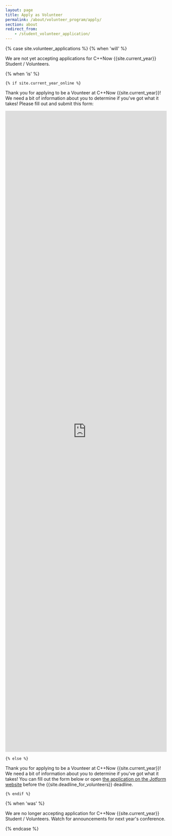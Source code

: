 ```yaml
---
layout: page
title: Apply as Volunteer
permalink: /about/volunteer_program/apply/
section: about
redirect_from:
    - /student_volunteer_application/
---
```




{% case site.volunteer_applications %}
  {% when 'will' %}

We are not yet accepting applications for C++Now {{site.current_year}} Student / Volunteers.

  {% when 'is' %}

    {% if site.current_year_online %}
Thank you for applying to be a Vounteer at C++Now {{site.current_year}}! We need a bit of information about you to determine if you've got what it takes! Please fill out and submit this form:

<iframe src="https://docs.google.com/forms/d/e/1FAIpQLSdnRNEPEfw4JICikWHJqAdqkX41JD3E2NEZQxJHQeRgazwvjg/viewform?embedded=true" width="100%" height="2000" frameborder="0" marginheight="0" marginwidth="0">Loading…</iframe>

    {% else %}
Thank you for applying to be a Vounteer at C++Now {{site.current_year}}! We need a bit of information about you to determine if you've got what it takes! You can fill out the form below or open <a href="https://form.jotform.com/{{site.volunteer_jotform_ID}}">the application on the Jotform website</a> before the {{site.deadline_for_volunteers}} deadline.

<script src="https://form.jotform.com/jsform/{{site.volunteer_jotform_ID}}"></script>
    {% endif %}

  {% when 'was' %}

We are no longer accepting application for C++Now {{site.current_year}} Student / Volunteers. Watch for announcements for next year's conference.

{% endcase %}
